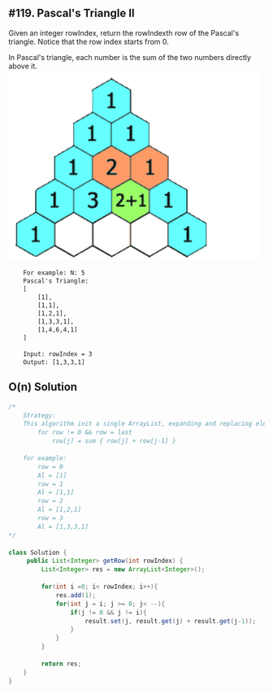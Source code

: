 ## #119. Pascal's Triangle II
Given an integer rowIndex, return the rowIndexth row of the Pascal's triangle.
Notice that the row index starts from 0.

In Pascal's triangle, each number is the sum of the two numbers directly above it.
<img src="https://github.com/Qiugu-He/LeetCode/blob/master/Array/118-Pascal's%20Triangle/pic.png" alt="My cool logo"/>

```
    For example: N: 5
    Pascal's Triangle:
    [
        [1],
        [1,1],
        [1,2,1],
        [1,3,3,1],
        [1,4,6,4,1]
    ]

    Input: rowIndex = 3
    Output: [1,3,3,1]
```

## O(n) Solution
```Java
/*
    Strategy:
    This algorithm init a single ArrayList, expanding and replacing elements in it when we building for each row
        for row != 0 && row = last
            row[j] = sum { row[j] + row[j-1] }

    for example:
        row = 0
        Al = [1]
        row = 1
        Al = [1,1]
        row = 2 
        Al = [1,2,1]
        row = 3
        Al = [1,3,3,1]
*/

class Solution {
     public List<Integer> getRow(int rowIndex) {
         List<Integer> res = new ArrayList<Integer>();

         for(int i =0; i< rowIndex; i++){
             res.add(1);
             for(int j = i; j >= 0; j< --){
                 if(j != 0 && j != i){
                     result.set(j, result.get(j) + result.get(j-1));
                 }
             }
         }

         return res;
    }
}

```




